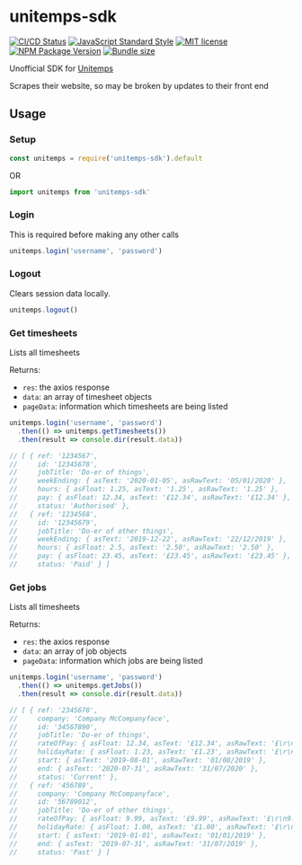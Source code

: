 # unitemps-sdk

[![CI/CD Status](https://github.com/domdomegg/unitemps-sdk/workflows/CI/CD/badge.svg)](https://github.com/domdomegg/unitemps-sdk/actions?workflow=CI/CD)
[![JavaScript Standard Style](https://img.shields.io/badge/code_style-standard-brightgreen.svg)](https://standardjs.com)
[![MIT license](https://img.shields.io/badge/License-MIT-blue.svg)](https://github.com/domdomegg/unitemps-sdk/blob/master/LICENSE)
[![NPM Package Version](https://img.shields.io/npm/v/unitemps-sdk)](https://www.npmjs.com/package/unitemps-sdk) 
[![Bundle size](https://img.shields.io/bundlephobia/minzip/unitemps-sdk?label=size)](https://bundlephobia.com/result?p=unitemps-sdk@latest)

Unofficial SDK for [Unitemps](https://www.unitemps.com/)

Scrapes their website, so may be broken by updates to their front end

## Usage

### Setup

```js
const unitemps = require('unitemps-sdk').default
```

OR

```typescript
import unitemps from 'unitemps-sdk'
```

### Login

This is required before making any other calls

```js
unitemps.login('username', 'password')
```

### Logout

Clears session data locally.

```js
unitemps.logout()
```

### Get timesheets

Lists all timesheets

Returns:
- `res`: the axios response
- `data`: an array of timesheet objects
- `pageData`: information which timesheets are being listed

```js
unitemps.login('username', 'password')
  .then(() => unitemps.getTimesheets())
  .then(result => console.dir(result.data))

// [ { ref: '1234567',
//     id: '12345678',
//     jobTitle: 'Do-er of things',
//     weekEnding: { asText: '2020-01-05', asRawText: '05/01/2020' },
//     hours: { asFloat: 1.25, asText: '1.25', asRawText: '1.25' },
//     pay: { asFloat: 12.34, asText: '£12.34', asRawText: '£12.34' },
//     status: 'Authorised' },
//   { ref: '1234568',
//     id: '12345679',
//     jobTitle: 'Do-er of other things',
//     weekEnding: { asText: '2019-12-22', asRawText: '22/12/2019' },
//     hours: { asFloat: 2.5, asText: '2.50', asRawText: '2.50' },
//     pay: { asFloat: 23.45, asText: '£23.45', asRawText: '£23.45' },
//     status: 'Paid' } ]
```


### Get jobs

Lists all timesheets

Returns:
- `res`: the axios response
- `data`: an array of job objects
- `pageData`: information which jobs are being listed

```js
unitemps.login('username', 'password')
  .then(() => unitemps.getJobs())
  .then(result => console.dir(result.data))

// [ { ref: '2345678',
//     company: 'Company McCompanyface',      
//     id: '34567890',
//     jobTitle: 'Do-er of things',
//     rateOfPay: { asFloat: 12.34, asText: '£12.34', asRawText: '£\r\n12.34' },
//     holidayRate: { asFloat: 1.23, asText: '£1.23', asRawText: '£\r\n1.23' },
//     start: { asText: '2019-08-01', asRawText: '01/08/2019' },
//     end: { asText: '2020-07-31', asRawText: '31/07/2020' },
//     status: 'Current' },
//   { ref: '456789',
//     company: 'Company McCompanyface',
//     id: '56789012',
//     jobTitle: 'Do-er of other things',
//     rateOfPay: { asFloat: 9.99, asText: '£9.99', asRawText: '£\r\n9.99' },
//     holidayRate: { asFloat: 1.00, asText: '£1.00', asRawText: '£\r\n1.00' },
//     start: { asText: '2019-01-01', asRawText: '01/01/2019' },
//     end: { asText: '2019-07-31', asRawText: '31/07/2019' },
//     status: 'Past' } ]
```